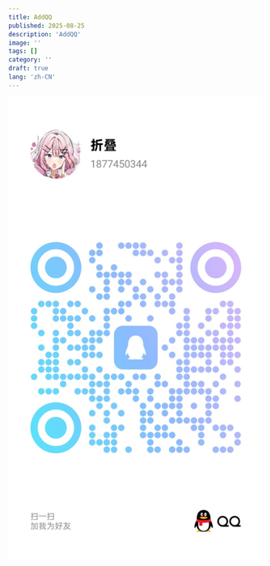 ```yaml
---
title: AddQQ
published: 2025-08-25
description: 'AddQQ'
image: ''
tags: []
category: ''
draft: true 
lang: 'zh-CN'
---
```


![QQRcode](./AddQQ.assets/QQRcode.jpg)
